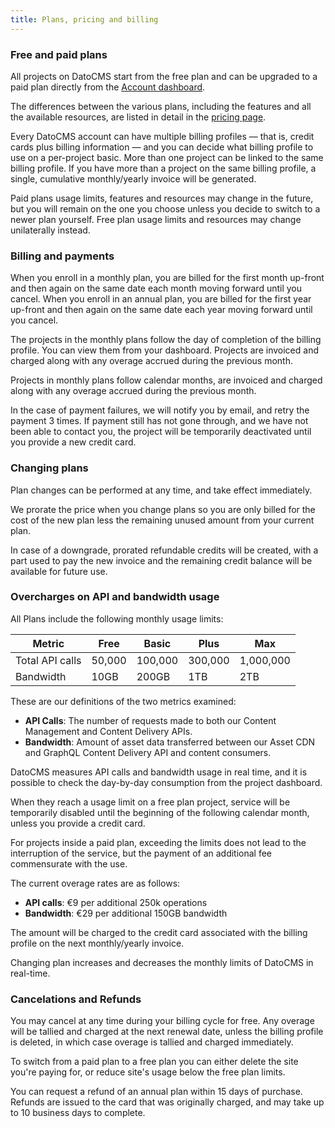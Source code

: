 ```yaml
---
title: Plans, pricing and billing
---
```


### Free and paid plans

All projects on DatoCMS start from the free plan and can be upgraded to a paid plan directly from the [Account dashboard](https://dashboard.datocms.com).

The differences between the various plans, including the features and all the available resources, are listed in detail in the [pricing page](/pricing).

Every DatoCMS account can have multiple billing profiles — that is, credit cards plus billing information — and you can decide what billing profile to use on a per-project basic. More than one project can be linked to the same billing profile. If you have more than a project on the same billing profile, a single, cumulative monthly/yearly invoice will be generated.

Paid plans usage limits, features and resources may change in the future, but you will remain on the one you choose unless you decide to switch to a newer plan yourself. Free plan usage limits and resources may change unilaterally instead. 

### Billing and payments

When you enroll in a monthly plan, you are billed for the first month up-front and then again on the same date each month moving forward until you cancel. When you enroll in an annual plan, you are billed for the first year up-front and then again on the same date each year moving forward until you cancel.

The projects in the monthly plans follow the day of completion of the billing profile. You can view them from your dashboard. Projects are invoiced and charged along with any overage accrued during the previous month.

Projects in monthly plans follow calendar months, are invoiced and charged along with any overage accrued during the previous month.

In the case of payment failures, we will notify you by email, and retry the payment 3 times. If payment still has not gone through, and we have not been able to contact you, the project will be temporarily deactivated until you provide a new credit card.

### Changing plans

Plan changes can be performed at any time, and take effect immediately.

We prorate the price when you change plans so you are only billed for the cost of the new plan less the remaining unused amount from your current plan. 

In case of a downgrade, prorated refundable credits will be created, with a part used to pay the new invoice and the remaining credit balance will be available for future use.

### Overcharges on API and bandwidth usage

All Plans include the following monthly usage limits:

| Metric          | Free    | Basic   | Plus    | Max       |
| --------------- | ------- | ------- | ------- | --------- |
| Total API calls | 50,000  | 100,000 | 300,000 | 1,000,000 |
| Bandwidth       | 10GB    | 200GB   | 1TB     | 2TB       |

These are our definitions of the two metrics examined:

- **API Calls**: The number of requests made to both our Content Management and Content Delivery APIs. 
- **Bandwidth**: Amount of asset data transferred between our Asset CDN and GraphQL Content Delivery API and content consumers.

DatoCMS measures API calls and bandwidth usage in real time, and it is possible to check the day-by-day consumption from the project dashboard.

When they reach a usage limit on a free plan project, service will be temporarily disabled until the beginning of the following calendar month, unless you provide a credit card.

For projects inside a paid plan, exceeding the limits does not lead to the interruption of the service, but the payment of an additional fee commensurate with the use.

The current overage rates are as follows:

- **API calls**: €9 per additional 250k operations
- **Bandwidth**: €29 per additional 150GB bandwidth

The amount will be charged to the credit card associated with the billing profile on the next monthly/yearly invoice.

Changing plan increases and decreases the monthly limits of DatoCMS in real-time.

### Cancelations and Refunds

You may cancel at any time during your billing cycle for free. Any overage will be tallied and charged at the next renewal date, unless the billing profile is deleted, in which case overage is tallied and charged immediately.

To switch from a paid plan to a free plan you can either delete the site you're paying for, or reduce site's usage below the free plan limits.

You can request a refund of an annual plan within 15 days of purchase. Refunds are issued to the card that was originally charged, and may take up to 10 business days to complete.

